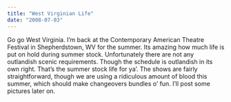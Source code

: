 ```yaml
---
title: "West Virginian Life"
date: "2008-07-03"
---
```


Go go West Virginia. I’m back at the Contemporary American Theatre Festival in Shepherdstown, WV for the summer. Its amazing how much life is put on hold during summer stock. Unfortunately there are not any outlandish scenic requirements. Though the schedule is outlandish in its own right. That’s the summer stock life for ya’. The shows are fairly straightforward, though we are using a ridiculous amount of blood this summer, which should make changeovers bundles o’ fun. I’ll post some pictures later on.
